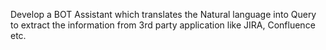 Develop a BOT Assistant which translates the Natural language into Query to extract the
information from 3rd party application like JIRA, Confluence etc.
